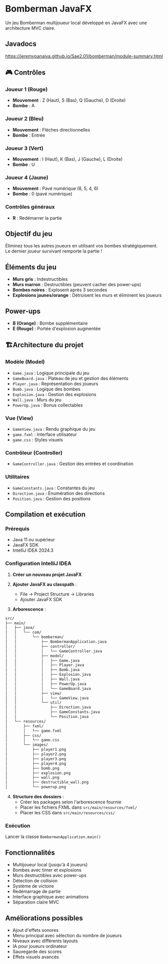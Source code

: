 # Bomberman JavaFX

Un jeu Bomberman multijoueur local développé en JavaFX avec une architecture MVC claire.

## Javadocs

https://jeremypanaiva.github.io/Sae2.01/bomberman/module-summary.html

## 🎮 Contrôles

### Joueur 1 (Rouge)
- **Mouvement** : Z (Haut), S (Bas), Q (Gauche), D (Droite)
- **Bombe** : A

### Joueur 2 (Bleu)
- **Mouvement** : Flèches directionnelles
- **Bombe** : Entrée

### Joueur 3 (Vert)
- **Mouvement** : I (Haut), K (Bas), J (Gauche), L (Droite)
- **Bombe** : U

### Joueur 4 (Jaune)
- **Mouvement** : Pavé numérique (8, 5, 4, 6)
- **Bombe** : 0 (pavé numérique)

### Contrôles généraux
- **R** : Redémarrer la partie

## Objectif du jeu

Éliminez tous les autres joueurs en utilisant vos bombes stratégiquement. Le dernier joueur survivant remporte la partie !

## Éléments du jeu

- **Murs gris** : Indestructibles
- **Murs marron** : Destructibles (peuvent cacher des power-ups)
- **Bombes noires** : Explosent après 3 secondes
- **Explosions jaunes/orange** : Détruisent les murs et éliminent les joueurs

## Power-ups

- **B (Orange)** : Bombe supplémentaire
- **E (Rouge)** : Portée d'explosion augmentée


## 🏗Architecture du projet

### Modèle (Model)
- `Game.java` : Logique principale du jeu
- `GameBoard.java` : Plateau de jeu et gestion des éléments
- `Player.java` : Représentation des joueurs
- `Bomb.java` : Logique des bombes
- `Explosion.java` : Gestion des explosions
- `Wall.java` : Murs du jeu
- `PowerUp.java` : Bonus collectables

### Vue (View)
- `GameView.java` : Rendu graphique du jeu
- `game.fxml` : Interface utilisateur
- `game.css` : Styles visuels

### Contrôleur (Controller)
- `GameController.java` : Gestion des entrées et coordination

### Utilitaires
- `GameConstants.java` : Constantes du jeu
- `Direction.java` : Énumération des directions
- `Position.java` : Gestion des positions

## Compilation et exécution

### Prérequis
- Java 11 ou supérieur
- JavaFX SDK
- IntelliJ IDEA 2024.3

### Configuration IntelliJ IDEA

1. **Créer un nouveau projet JavaFX**
2. **Ajouter JavaFX au classpath** :
   - File → Project Structure → Libraries
   - Ajouter JavaFX SDK

3. **Arborescence** :
```bash
src/
├── main/
│   ├── java/
│   │   └── com/
│   │       └── bomberman/
│   │           ├── BombermanApplication.java
│   │           ├── controller/
│   │           │   └── GameController.java
│   │           ├── model/
│   │           │   ├── Game.java
│   │           │   ├── Player.java
│   │           │   ├── Bomb.java
│   │           │   ├── Explosion.java
│   │           │   ├── Wall.java
│   │           │   ├── PowerUp.java
│   │           │   └── GameBoard.java
│   │           ├── view/
│   │           │   └── GameView.java
│   │           └── util/
│   │               ├── Direction.java
│   │               ├── GameConstants.java
│   │               └── Position.java
│   └── resources/
│       ├── fxml/
│       │   └── game.fxml
│       ├── css/
│       │   └── game.css
│       └── images/
│           ├── player1.png
│           ├── player2.png
│           ├── player3.png
│           ├── player4.png
│           ├── bomb.png
│           ├── explosion.png
│           ├── wall.png
│           ├── destructible_wall.png
│           └── powerup.png

 ```

4. **Structure des dossiers** :
   - Créer les packages selon l'arborescence fournie
   - Placer les fichiers FXML dans `src/main/resources/fxml/`
   - Placer les CSS dans `src/main/resources/css/`

### Exécution
Lancer la classe `BombermanApplication.main()`

## Fonctionnalités

- Multijoueur local (jusqu'à 4 joueurs)
- Bombes avec timer et explosions
- Murs destructibles avec power-ups
- Détection de collision
- Système de victoire
- Redémarrage de partie
- Interface graphique avec animations
- Séparation claire MVC

## Améliorations possibles

- Ajout d'effets sonores
- Menu principal avec sélection du nombre de joueurs
- Niveaux avec différents layouts
- IA pour joueurs ordinateur
- Sauvegarde des scores
- Effets visuels avancés
